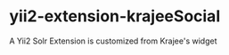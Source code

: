 yii2-extension-krajeeSocial
===========================

A Yii2 Solr Extension is customized from Krajee's widget
